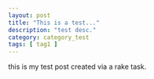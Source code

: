 ```yaml
---
layout: post
title: "This is a test..."
description: "test desc."
category: category_test
tags: [ tag1 ]
---
```


this is my test post created via a rake task.
